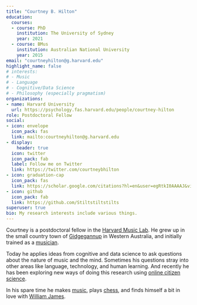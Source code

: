 ```yaml
---
title: "Courtney B. Hilton"
education:
  courses:
  - course: PhD
    institution: The University of Sydney
    year: 2021
  - course: BMus
    institution: Australian National University
    year: 2015
email: "courtneyhilton@g.harvard.edu"
highlight_name: false
# interests:
# - Music
# - Language
# - Cognitive/Data Science
# - Philosophy (especially pragmatism)
organizations:
- name: Harvard University
  url: https://psychology.fas.harvard.edu/people/courtney-hilton
role: Postdoctoral Fellow
social:
- icon: envelope
  icon_pack: fas
  link: mailto:courtneyhilton@g.harvard.edu
- display:
    header: true
  icon: twitter
  icon_pack: fab
  label: Follow me on Twitter
  link: https://twitter.com/courtneybhilton
- icon: graduation-cap
  icon_pack: fas
  link: https://scholar.google.com/citations?hl=en&user=egRtkI0AAAAJ&view_op=list_works&sortby=pubdate
- icon: github
  icon_pack: fab
  link: https://github.com/Stiltstiltstilts
superuser: true
bio: My research interests include various things.
---
```


Courtney is a postdoctoral fellow in the [Harvard Music Lab](https://www.themusiclab.org/). He grew up in the small country town of [Gidgegannup](https://goo.gl/maps/Jg5GUTxj3RePSgJV8) in Western Australia, and initially trained as a [musician](https://www.youtube.com/channel/UCHGjIWIXCNN54zdhzuufIcw). 

Today he applies ideas from cognitive and data science to ask questions about the nature of music and the mind. Sometimes his questions stray into other areas like language, technology, and human learning. And recently he has been exploring new ways of doing this research using [online citizen science](https://psyarxiv.com/uj9a6). 

In his spare time he makes [music](https://twitter.com/courtneybhilton/status/1397005394871005192), plays [chess](https://lichess.org/@/Stiltstiltstilts), and finds himself a bit in love with [William James](https://en.wikipedia.org/wiki/William_James). 

<!---{{< icon name="download" pack="fas" >}} Download my {{< staticref "uploads/demo_resume.pdf" "newtab" >}}resumé{{< /staticref >}}.--->

